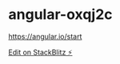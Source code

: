 # angular-oxqj2c

https://angular.io/start

[Edit on StackBlitz ⚡️](https://stackblitz.com/edit/angular-oxqj2c)
